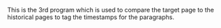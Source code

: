 This is the 3rd program which is used to compare the target page to the historical pages to tag the timestamps for the paragraphs.
